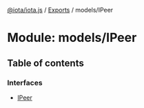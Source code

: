 [@iota/iota.js](../README.md) / [Exports](../modules.md) / models/IPeer

# Module: models/IPeer

## Table of contents

### Interfaces

- [IPeer](../interfaces/models_ipeer.ipeer.md)
